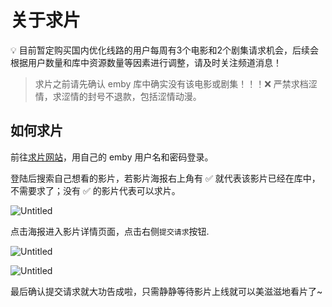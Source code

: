 # 关于求片

<aside>
💡 目前暂定购买国内优化线路的用户每周有3个电影和2个剧集请求机会，后续会根据用户数量和库中资源数量等因素进行调整，请及时关注频道消息！

</aside>

> 求片之前请先确认 emby 库中确实没有该电影或剧集！！！❌ 严禁求档涩情，求涩情的封号不退款，包括涩情动漫。

## 如何求片

前往[求片网站](https://qd.mooguu.org/login)，用自己的 emby 用户名和密码登录。

登陆后搜索自己想看的影片，若影片海报右上角有 ✅ 就代表该影片已经在库中，不需要求了；没有 ✅ 的影片代表可以求片。

![Untitled](https://img.051226.xyz/file/62244111207ec85bca601.png)

点击海报进入影片详情页面，点击右侧`提交请求`按钮.

![Untitled](https://img.051226.xyz/file/ba3b96fd3a76118c59de7.png)

![Untitled](https://img.051226.xyz/file/e162950a367db051ae27f.png)

最后确认提交请求就大功告成啦，只需静静等待影片上线就可以美滋滋地看片了~

